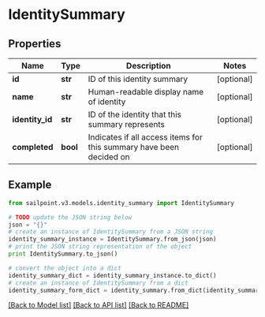 # IdentitySummary


## Properties
Name | Type | Description | Notes
------------ | ------------- | ------------- | -------------
**id** | **str** | ID of this identity summary | [optional] 
**name** | **str** | Human-readable display name of identity | [optional] 
**identity_id** | **str** | ID of the identity that this summary represents | [optional] 
**completed** | **bool** | Indicates if all access items for this summary have been decided on | [optional] 

## Example

```python
from sailpoint.v3.models.identity_summary import IdentitySummary

# TODO update the JSON string below
json = "{}"
# create an instance of IdentitySummary from a JSON string
identity_summary_instance = IdentitySummary.from_json(json)
# print the JSON string representation of the object
print IdentitySummary.to_json()

# convert the object into a dict
identity_summary_dict = identity_summary_instance.to_dict()
# create an instance of IdentitySummary from a dict
identity_summary_form_dict = identity_summary.from_dict(identity_summary_dict)
```
[[Back to Model list]](../README.md#documentation-for-models) [[Back to API list]](../README.md#documentation-for-api-endpoints) [[Back to README]](../README.md)


